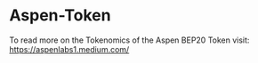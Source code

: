 # Aspen-Token 

To read more on the Tokenomics of the Aspen BEP20 Token visit: https://aspenlabs1.medium.com/
